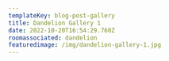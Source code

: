 ```yaml
---
templateKey: blog-post-gallery
title: Dandelion Gallery 1
date: 2022-10-20T16:54:29.760Z
roomassociated: dandelion
featuredimage: /img/dandelion-gallery-1.jpg
---
```

